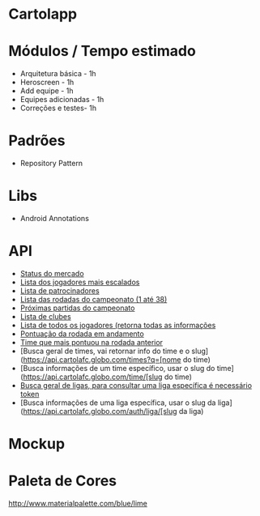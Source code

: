 Cartolapp
===========

# Módulos / Tempo estimado

- Arquitetura básica - 1h
- Heroscreen - 1h
- Add equipe - 1h
- Equipes adicionadas - 1h
- Correções e testes- 1h

# Padrões

- Repository Pattern

# Libs

- Android Annotations

# API
- [Status do mercado](https://api.cartolafc.globo.com/mercado/status)
- [Lista dos jogadores mais escalados](https://api.cartolafc.globo.com/mercado/destaques)
- [Lista de patrocinadores](https://api.cartolafc.globo.com/patrocinadores)
- [Lista das rodadas do campeonato (1 até 38)](https://api.cartolafc.globo.com/rodadas)
- [Próximas partidas do campeonato](https://api.cartolafc.globo.com/partidas)
- [Lista de clubes](https://api.cartolafc.globo.com/clubes)
- [Lista de todos os jogadores (retorna todas as informações](https://api.cartolafc.globo.com/atletas/mercado)
- [Pontuação da rodada em andamento](https://api.cartolafc.globo.com/atletas/pontuados)
- [Time que mais pontuou na rodada anterior](https://api.cartolafc.globo.com/pos-rodada/destaques)
- [Busca geral de times, vai retornar info do time e o slug](https://api.cartolafc.globo.com/times?q=[nome do time)
- [Busca informações de um time específico, usar o slug do time](https://api.cartolafc.globo.com/time/[slug do time)
- [Busca geral de ligas, para consultar uma liga específica é necessário token](https://api.cartolafc.globo.com/ligas?q=nomedaliga)
- [Busca informações de uma liga específica, usar o slug da liga](https://api.cartolafc.globo.com/auth/liga/[slug da liga)

# Mockup

# Paleta de Cores

http://www.materialpalette.com/blue/lime
